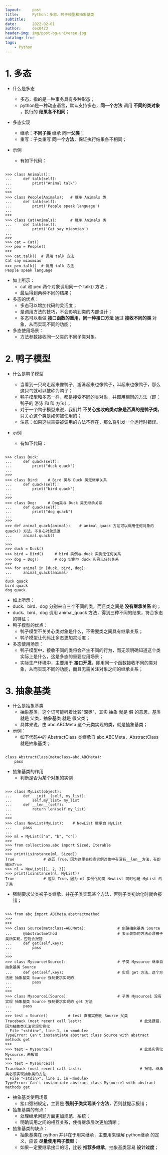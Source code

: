 ```yaml
---
layout:     post
title:      Python：多态、鸭子模型和抽象基类
subtitle:   
date:       2022-02-01
author:     dex0423
header-img: img/post-bg-universe.jpg
catalog: true
tags:
    - Python
---
```



# 1. 多态
- 什么是多态
  - 多态，指的是一种事务具有多种形态；
  - python是一种动态语言，默认支持多态，**同一个方法** 调用 **不同的类对象** ，执行的 **结果各不相同**；
- 多态实现
  - 继承：**不同子类** 继承 **同一父类**；
  - 重写：子类重写 **同一个方法**，保证执行结果各不相同；

- 示例
  - 有如下代码：
```

>>> class Animals():
...     def talk(self):
...         print("Animal talk")
...
>>>
>>> class People(Animals):   # 继承 Animals 类
...     def talk(self):
...         print('People speak language')
...
>>>
>>> class Cat(Animals):      # 继承 Animals 类
...     def talk(self):
...         print('Cat say miaomiao')
...
>>>
>>> cat = Cat()
>>> peo = People()
>>>
>>> cat.talk()  # 调用 talk 方法
Cat say miaomiao
>>> peo.talk()  # 调用 talk 方法
People speak language

```
- 如上所示：
  - cat 和 peo 两个对象调用同一个 talk() 方法；
  - 最后得到两种不同的结果；
- 多态的优点：
  - 多态可以增加代码的灵活度；
  - 是调用方法的技巧，不会影响到类的内部设计；
  - 多态可以看做 **接口函数的重用**，**同一种接口方法** 通过 **接收不同的类** 对象，从而实现不同的功能；
- 多态使用场景：
  - 方法参数接收同一父类的不同子类对象。

# 2. 鸭子模型
- 什么是鸭子模型
  - 当看到一只鸟走起来像鸭子，游泳起来也像鸭子，叫起来也像鸭子，那么这只鸟就可以被称为鸭子；
  - 鸭子模型和多态一样，都是接受不同的类对象，并调用相同的方法（即：鸭子的 游泳 和 叫 方法）；
  - 对于一个鸭子模型来说，我们并 **不关心接收的类对象是否真的是鸭子类**，只关心这个类是如何被使用的；
  - 注意：如果这些需要被调用的方法不存在，那么将引发一个运行时错误。

- 示例
  - 有如下代码：
```

>>> class Duck:
...     def quack(self):
...         print("duck quack")
...
>>>
>>> class Bird:    # Bird 类与 Duck 类无继承关系
...     def quack(self):
...         print("bird quack")
...
>>>
>>> class Dog:     # Dog类与 Duck 类无继承关系
...     def quack(self):
...         print("dog quack")
...
>>>
>>> def animal_quack(animal):    # animal_quack 方法可以调用任何对象的 quack() 方法，不关心对象是谁
...     animal.quack()
...
>>>
>>> duck = Duck()
>>> bird = Bird()     # bird 实例与 duck 实例无任何关系
>>> dog = Dog()       # dog 实例与 duck 实例无任何关系
>>>
>>> for animal in [duck, bird, dog]:
...     animal_quack(animal)
...
duck quack
bird quack
dog quack

```
- 如上所示：
- duck、bird、dog 分别来自三个不同的类，而且类之间是 **没有继承关系** 的；
- duck、bird、dog 调用 animal_quack 方法，得到三种不同的结果，符合多态的特征；
- 鸭子模型的优点：
  - 鸭子模型不关关心类对象是什么，不需要类之间具有继承关系；
  - 鸭子模型让代码比多态更加灵活度；
- 多态使用场景：
  - 鸭子模型中，接收不同的类将会产生不同的行为，而无须明确知道这个类实际上是什么，这是多态的重要应用场景；
  - 实际生产环境中，主要用于 **接口开发**，即用同一个函数接收不同的类对象，从而实现不同的功能，而且无需关注对象之间的继承关系；
# 3. 抽象基类
- 什么是抽象基类
  - 抽象基类，这个词可能听着比较"深奥"，其实 抽象 就是 假 的意思，基类 就是 父类，抽象基类 就是 假父类；
  - 具体来说，由 abc.ABCMeta 这个元类实现的类，就是抽象基类；
- 示例：
  - 如下代码中的 AbstractClass 类继承自 abc.ABCMeta，AbstractClass 就是抽象基类；
```

class AbstractClass(metaclass=abc.ABCMeta):
    pass

```

- 抽象基类的作用
  - 判断是否为某个对象的实例
```

>>> class MyList(object):
...     def __init__(self, my_list):
...         self.my_list= my_list
...     def __len__(self):
...         return len(self.my_list)
...
>>>
>>> class NewList(MyList):    # NewList 继承自 MyList
...     pass
...
>>> ml = MyList(["a", "b", "c"])
>>>
>>> from collections.abc import Sized, Iterable
>>>
>>> print(isinstance(ml, Sized))  
True             # 返回 True，因为这里会检查实例对象中有没有__len__方法，有即输出True
>>> nl = NewList([1, 2, 3])
>>> print(isinstance(nl, MyList))
True             # 返回 True，因为 nl 实例化的类 NewList 同时也是 MyList 的子类

```
- 强制要求父类被子类继承，并在子类实现某个方法，否则子类初始化时就会报错；
```

>>> from abc import ABCMeta,abstractmethod
>>>
>>>
>>> class Source(metaclass=ABCMeta):              # 创建抽象基类 Source
...     @abstractmethod                           # 表示装饰的方法必须被子类所实现，否则会报错 
...     def get(self,key):
...         pass
...
>>>
>>> class Mysource(Source):                       # 子类 Mysource 继承自 抽象基类 Source
...     def get(self,key):                        # 实现 get 方法，这个方法是 抽象基类 Source 强制要求实现的
...         pass
...
>>>
>>> class Mysource1(Source):                      # 子类 Mysource1 没有实现 抽象基类 Source 强制要求实现的 get 方法
...     pass
...
>>> test = Source()         # test 直接实例化 Source 父类                 
Traceback (most recent call last):                          # 此处报错，因为抽象类无法实现实例化
  File "<stdin>", line 1, in <module>
TypeError: Can't instantiate abstract class Source with abstract methods get
>>> 
>>> test = Mysource()                                       # 此处实例化 Mysource，未报错
>>> 
>>> test = Mysource1()                         
Traceback (most recent call last):                          # 报错，继承类必须实现抽象类的方法
  File "<stdin>", line 1, in <module>
TypeError: Can't instantiate abstract class Mysource1 with abstract methods get

```
- 抽象基类使用场景
  - 接口强制规定，主要是 **强制子类实现某个方法**，否则就提示报错；
- 抽象基类的有点：
  - 处理继承问题方面更加规范、系统；
  - 明确调用之间的相互关系，使得继承层次更加清晰；
- 抽象基类的缺点：
  - 抽象基类在 python 并非在于用来继承，主要用来理解 python继承 的定义，应该 **尽量使用鸭子模型**；
  - 如果一定要继承接口的话，比较 **推荐多继承**，抽象基类容易 **设计过度**；